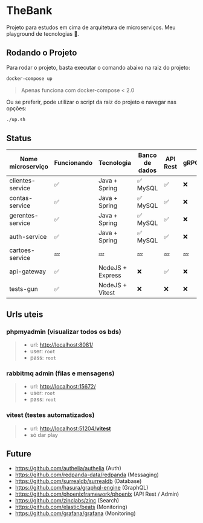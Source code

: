 # TheBank

Projeto para estudos em cima de arquitetura de microserviços.
Meu playground de tecnologias 🚀.

## Rodando o Projeto

Para rodar o projeto, basta executar o comando abaixo na raiz do projeto:

```bash
docker-compose up
```

> Apenas funciona com docker-compose < 2.0

Ou se preferir, pode utilizar o script da raiz do projeto e navegar nas opções:

```bash
./up.sh
```

## Status

| Nome microserviço | Funcionando |   Tecnologia  | Banco de dados | API Rest | gRPC | Pub/Sub | Monitoring |
|-------------------|-------------|---------------|----------------|----------|------|---------|------------|
| clientes-service | ✅ | Java + Spring | ✅ MySQL| ✅ | ❌ | ✅ RabbitMQ | ❌ |
| contas-service | ✅ | Java + Spring | ✅ MySQL | ✅ | ❌ | ✅ RabbitMQ | ❌ |
| gerentes-service| ✅ | Java + Spring | ✅ MySQL | ✅ | ❌ | ✅ RabbitMQ | ❌ |
| auth-service | ✅ | Java + Spring | ✅ MySQL | ✅ | ❌ | ✅ RabbitMQ | ❌ |
| cartoes-service | 💤 | 💤 | 💤 | 💤 | 💤 | 💤 | 💤 |
| api-gateway | ✅ | NodeJS + Express | ❌ | ✅ | ❌ | ✅ RabbitMQ | ❌ |
| tests-gun | ✅ | NodeJS + Vitest | ❌ | ❌ | ❌ | ❌ | ❌ |

## Urls uteis

### phpmyadmin (visualizar todos os bds)

> - url: [http://localhost:8081/](http://localhost:8081/)
> - user: `root`
> - pass: `root`

### rabbitmq admin (filas e mensagens)

> - url: [http://localhost:15672/](http://localhost:15672/)
> - user: `root`
> - pass: `root`

### vitest (testes automatizados)

> - url: [http://localhost:51204/__vitest__](http://localhost:51204/__vitest__)
> - só dar play

## Future

- <https://github.com/authelia/authelia> (Auth)
- <https://github.com/redpanda-data/redpanda> (Messaging)
- <https://github.com/surrealdb/surrealdb> (Database)
- <https://github.com/hasura/graphql-engine> (GraphQL)
- <https://github.com/phoenixframework/phoenix> (API Rest / Admin)
- <https://github.com/zinclabs/zinc> (Search)
- <https://github.com/elastic/beats> (Monitoring)
- <https://github.com/grafana/grafana> (Monitoring)
